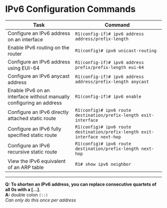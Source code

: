 # IPv6 Configuration Commands

| Task | Command |
|------|---------|
| Configure an IPv6 address on an interface | `R1(config-if)# ipv6 address address/prefix-length` |
| Enable IPv6 routing on the router | `R1(config)# ipv6 unicast-routing` |
| Configure an IPv6 address using EUI-64 | `R1(config-if)# ipv6 address prefix/prefix-length eui-64` |
| Configure an IPv6 anycast address | `R1(config-if)# ipv6 address address/prefix-length anycast` |
| Enable IPv6 on an interface without manually configuring an address | `R1(config-if)# ipv6 enable` |
| Configure an IPv6 directly attached static route | `R1(config)# ipv6 route destination/prefix-length exit-interface` |
| Configure an IPv6 fully specified static route | `R1(config)# ipv6 route destination/prefix-length exit-interface next-hop` |
| Configure an IPv6 recursive static route | `R1(config)# ipv6 route destination/prefix-length next-hop` |
| View the IPv6 equivalent of an ARP table | `R1# show ipv6 neighbor` |

---

**Q: To shorten an IPv6 address, you can replace consecutive quartets of all 0s with a [...].**  
**A:** double colon `(::)`  
*Can only do this once per address*

